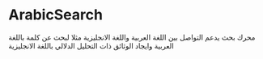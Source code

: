 # ArabicSearch
محرك بحث يدعم التواصل بين اللغة العربية واللغة الانجليزية مثلا لبحث عن كلمة باللغة العربية وايجاد الوثائق ذات التحليل الدلالي باللغة الانجليزية 
